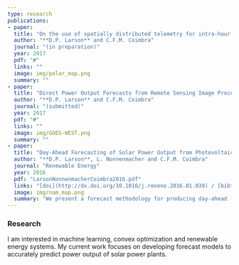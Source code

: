```yaml
---
type: research
publications:
- paper:
  title: "On the use of spatially distributed telemetry for intra-hour solar power forecasting of utility-scale photovoltaic power plants"
  author: "**D.P. Larson** and C.F.M. Coimbra"
  journal: "(in preparation)"
  year: 2017
  pdf: "#"
  links: ""
  image: img/polar_map.png
  summary: ""
- paper:
  title: "Direct Power Output Forecasts from Remote Sensing Image Processing"
  author: "**D.P. Larson** and C.F.M. Coimbra"
  journal: "(submitted)"
  year: 2017
  pdf: "#"
  links: ""
  image: img/GOES-WEST.png
  summary: ""
- paper:
  title: "Day-Ahead Forecasting of Solar Power Output from Photovoltaic Plants"
  author: "**D.P. Larson**, L. Nonnenmacher and C.F.M. Coimbra"
  journal: "Renewable Energy"
  year: 2016
  pdf: "LarsonNonnenmacherCoimbra2016.pdf"
  links: "[doi](http://dx.doi.org/10.1016/j.renene.2016.01.039) / [bibtex](LarsonNonnenmacherCoimbra2016.bib)"
  image: img/nam_map.png
  summary: "We present a forecast methodology for producing day-ahead (24h-36h) power output predictions of photovoltaic (PV) plants. Four years of power data from two, 1 MWp PV plants is used to evaluate our methodology."
---
```


### Research
I am interested in machine learning, convex optimization and renewable energy
systems. My current work focuses on developing forecast models to accurately
predict power output of solar power plants.

